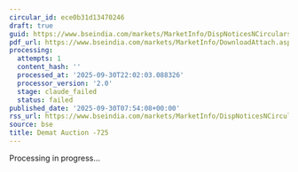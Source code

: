 ```yaml
---
circular_id: ece0b31d13470246
draft: true
guid: https://www.bseindia.com/markets/MarketInfo/DispNoticesNCirculars.aspx?Noticeid={3FD784FF-D9E6-4FD9-8FAB-F2BCCCF10480}&noticeno=20250930-8&dt=09/30/2025&icount=8&totcount=114&flag=0
pdf_url: https://www.bseindia.com/markets/MarketInfo/DownloadAttach.aspx?id=20250930-8&attachedId=2e1f8167-4bb3-4a4b-a826-b98cbba27c89
processing:
  attempts: 1
  content_hash: ''
  processed_at: '2025-09-30T22:02:03.088326'
  processor_version: '2.0'
  stage: claude_failed
  status: failed
published_date: '2025-09-30T07:54:08+00:00'
rss_url: https://www.bseindia.com/markets/MarketInfo/DispNoticesNCirculars.aspx?Noticeid={3FD784FF-D9E6-4FD9-8FAB-F2BCCCF10480}&noticeno=20250930-8&dt=09/30/2025&icount=8&totcount=114&flag=0
source: bse
title: Demat Auction -725
---
```


Processing in progress...